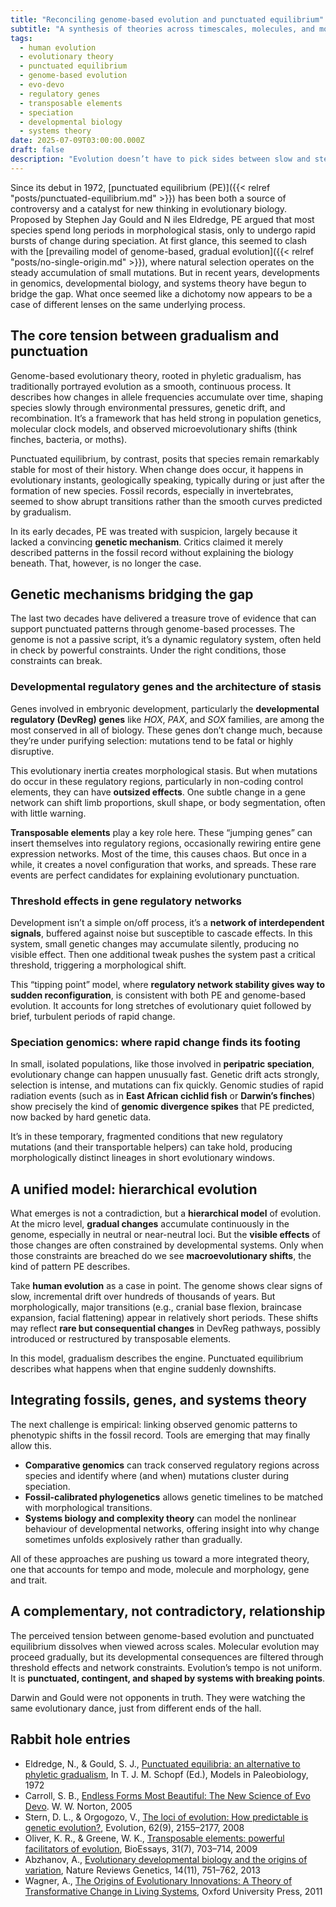 ```yaml
---
title: "Reconciling genome-based evolution and punctuated equilibrium"
subtitle: "A synthesis of theories across timescales, molecules, and morphology"
tags:
  - human evolution
  - evolutionary theory
  - punctuated equilibrium
  - genome-based evolution
  - evo-devo
  - regulatory genes
  - transposable elements
  - speciation
  - developmental biology
  - systems theory
date: 2025-07-09T03:00:00.000Z
draft: false
description: "Evolution doesn’t have to pick sides between slow and steady or fast and furious. Gradual genetic changes and sudden evolutionary appear to actually work together. With help from gene networks, developmental quirks, and some rowdy jumping genes, it all adds up to a more complete picture of how species (including us) really change over time."
---
```


Since its debut in 1972, [punctuated equilibrium (PE)]({{< relref "posts/punctuated-equilibrium.md" >}}) has been both 
a source of controversy and a catalyst for new thinking in evolutionary biology. Proposed by Stephen Jay Gould and N
iles Eldredge, PE argued that most species spend long periods in morphological stasis, only to undergo rapid bursts 
of change during speciation. At first glance, this seemed to clash with the 
[prevailing model of genome-based, gradual evolution]({{< relref "posts/no-single-origin.md" >}}), where natural 
selection operates on the steady accumulation of small mutations. But in recent years, developments in genomics, 
developmental biology, and systems theory have begun to bridge the gap. What once seemed like a dichotomy now appears 
to be a case of different lenses on the same underlying process.

## The core tension between gradualism and punctuation

Genome-based evolutionary theory, rooted in phyletic gradualism, has traditionally portrayed evolution as a smooth, continuous process. It describes how changes in allele frequencies accumulate over time, shaping species slowly through environmental pressures, genetic drift, and recombination. It’s a framework that has held strong in population genetics, molecular clock models, and observed microevolutionary shifts (think finches, bacteria, or moths).

Punctuated equilibrium, by contrast, posits that species remain remarkably stable for most of their history. When change does occur, it happens in evolutionary instants, geologically speaking, typically during or just after the formation of new species. Fossil records, especially in invertebrates, seemed to show abrupt transitions rather than the smooth curves predicted by gradualism.

In its early decades, PE was treated with suspicion, largely because it lacked a convincing **genetic mechanism**. Critics claimed it merely described patterns in the fossil record without explaining the biology beneath. That, however, is no longer the case.

## Genetic mechanisms bridging the gap

The last two decades have delivered a treasure trove of evidence that can support punctuated patterns through genome-based processes. The genome is not a passive script, it’s a dynamic regulatory system, often held in check by powerful constraints. Under the right conditions, those constraints can break.

### Developmental regulatory genes and the architecture of stasis

Genes involved in embryonic development, particularly the **developmental regulatory (DevReg) genes** like *HOX*, *PAX*, and *SOX* families, are among the most conserved in all of biology. These genes don’t change much, because they’re under purifying selection: mutations tend to be fatal or highly disruptive.

This evolutionary inertia creates morphological stasis. But when mutations do occur in these regulatory regions, particularly in non-coding control elements, they can have **outsized effects**. One subtle change in a gene network can shift limb proportions, skull shape, or body segmentation, often with little warning.

**Transposable elements** play a key role here. These “jumping genes” can insert themselves into regulatory regions, occasionally rewiring entire gene expression networks. Most of the time, this causes chaos. But once in a while, it creates a novel configuration that works, and spreads. These rare events are perfect candidates for explaining evolutionary punctuation.

### Threshold effects in gene regulatory networks

Development isn’t a simple on/off process, it’s a **network of interdependent signals**, buffered against noise but susceptible to cascade effects. In this system, small genetic changes may accumulate silently, producing no visible effect. Then one additional tweak pushes the system past a critical threshold, triggering a morphological shift.

This “tipping point” model, where **regulatory network stability gives way to sudden reconfiguration**, is consistent with both PE and genome-based evolution. It accounts for long stretches of evolutionary quiet followed by brief, turbulent periods of rapid change.

### Speciation genomics: where rapid change finds its footing

In small, isolated populations, like those involved in **peripatric speciation**, evolutionary change can happen unusually fast. Genetic drift acts strongly, selection is intense, and mutations can fix quickly. Genomic studies of rapid radiation events (such as in **East African cichlid fish** or **Darwin’s finches**) show precisely the kind of **genomic divergence spikes** that PE predicted, now backed by hard genetic data.

It’s in these temporary, fragmented conditions that new regulatory mutations (and their transportable helpers) can take hold, producing morphologically distinct lineages in short evolutionary windows.

## A unified model: hierarchical evolution

What emerges is not a contradiction, but a **hierarchical model** of evolution. At the micro level, **gradual changes** accumulate continuously in the genome, especially in neutral or near-neutral loci. But the **visible effects** of those changes are often constrained by developmental systems. Only when those constraints are breached do we see **macroevolutionary shifts**, the kind of pattern PE describes.

Take **human evolution** as a case in point. The genome shows clear signs of slow, incremental drift over hundreds of thousands of years. But morphologically, major transitions (e.g., cranial base flexion, braincase expansion, facial flattening) appear in relatively short periods. These shifts may reflect **rare but consequential changes** in DevReg pathways, possibly introduced or restructured by transposable elements.

In this model, gradualism describes the engine. Punctuated equilibrium describes what happens when that engine suddenly downshifts.

## Integrating fossils, genes, and systems theory

The next challenge is empirical: linking observed genomic patterns to phenotypic shifts in the fossil record. Tools are emerging that may finally allow this.

* **Comparative genomics** can track conserved regulatory regions across species and identify where (and when) mutations cluster during speciation.
* **Fossil-calibrated phylogenetics** allows genetic timelines to be matched with morphological transitions.
* **Systems biology and complexity theory** can model the nonlinear behaviour of developmental networks, offering insight into why change sometimes unfolds explosively rather than gradually.

All of these approaches are pushing us toward a more integrated theory, one that accounts for tempo and mode, molecule and morphology, gene and trait.

## A complementary, not contradictory, relationship

The perceived tension between genome-based evolution and punctuated equilibrium dissolves when viewed across scales. Molecular evolution may proceed gradually, but its developmental consequences are filtered through threshold effects and network constraints. Evolution’s tempo is not uniform. It is **punctuated, contingent, and shaped by systems with breaking points**.

Darwin and Gould were not opponents in truth. They were watching the same evolutionary dance, just from different ends of the hall.

## Rabbit hole entries

* Eldredge, N., & Gould, S. J., [Punctuated equilibria: an alternative to phyletic gradualism](https://archive.org/details/B-001-004-118), In T. J. M. Schopf (Ed.), Models in Paleobiology, 1972
* Carroll, S. B., [Endless Forms Most Beautiful: The New Science of Evo Devo](https://en.wikipedia.org/wiki/Endless_Forms_Most_Beautiful_(book)). W. W. Norton, 2005
* Stern, D. L., & Orgogozo, V., [The loci of evolution: How predictable is genetic evolution?](https://doi.org/10.1111/j.1558-5646.2008.00450.x), Evolution, 62(9), 2155–2177, 2008
* Oliver, K. R., & Greene, W. K., [Transposable elements: powerful facilitators of evolution](https://doi.org/10.1002/bies.200800219), BioEssays, 31(7), 703–714, 2009
* Abzhanov, A., [Evolutionary developmental biology and the origins of variation](https://doi.org/10.1038/nrg3553), Nature Reviews Genetics, 14(11), 751–762, 2013
* Wagner, A., [The Origins of Evolutionary Innovations: A Theory of Transformative Change in Living Systems](https://academic.oup.com/book/1874), Oxford University Press, 2011
